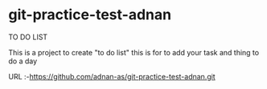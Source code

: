 # git-practice-test-adnan
TO DO LIST

This is a project to create "to do list"
this is for to add your task and thing to do a day

URL :-https://github.com/adnan-as/git-practice-test-adnan.git
